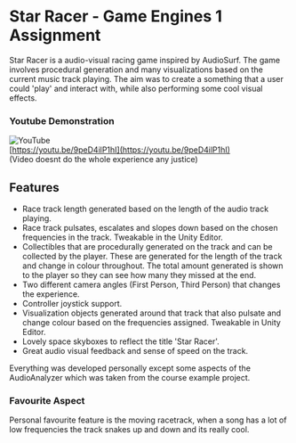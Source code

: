 # Star Racer - Game Engines 1 Assignment

Star Racer is a audio-visual racing game inspired by AudioSurf. The game involves procedural generation and many visualizations based on the current music track playing. The aim was to create a something that a user could 'play' and interact with, while also performing some cool visual effects.

### Youtube Demonstration
![YouTube](https://img.youtube.com/vi/9peD4ilP1hI/mqdefault.jpg) \
[https://youtu.be/9peD4ilP1hI](https://youtu.be/9peD4ilP1hI) \
(Video doesnt do the whole experience any justice)

## Features

 - Race track length generated based on the length of the audio track
   playing.
 - Race track pulsates, escalates and slopes down based on the chosen
   frequencies in the track. Tweakable in the Unity Editor.
 - Collectibles that are procedurally generated on the track and can be
   collected by the player. These are generated for the length of the
   track and change in colour throughout. The total amount generated is
   shown to the player so they can see how many they missed at the end.
 - Two different camera angles (First Person, Third Person) that changes
   the experience. 
 - Controller joystick support.
 - Visualization objects generated around that track that also pulsate
   and change colour based on the frequencies assigned. Tweakable in Unity Editor.
 - Lovely space skyboxes to reflect the title 'Star Racer'.
 - Great audio visual feedback and sense of speed on the track.

Everything was developed personally except some aspects of the AudioAnalyzer which was taken from the course example project.

### Favourite Aspect
Personal favourite feature is the moving racetrack, when a song has a lot of low frequencies the track snakes up and down and its really cool.
